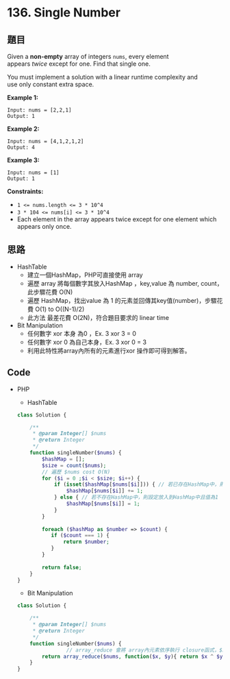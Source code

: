 # 136. Single Number

## 題目

Given a **non-empty** array of integers `nums`, every element appears *twice* except for one. Find that single one.

You must implement a solution with a linear runtime complexity and use only constant extra space.

**Example 1:**

```
Input: nums = [2,2,1]
Output: 1

```

**Example 2:**

```
Input: nums = [4,1,2,1,2]
Output: 4

```

**Example 3:**

```
Input: nums = [1]
Output: 1

```

**Constraints:**

- `1 <= nums.length <= 3 * 10^4`
- `3 * 104 <= nums[i] <= 3 * 10^4`
- Each element in the array appears twice except for one element which appears only once.

## 思路

- HashTable
    - 建立一個HashMap，PHP可直接使用 array
    - 遍歷 array 將每個數字其放入HashMap ，key,value 為 number, count，此步驟花費 O(N)
    - 遍歷 HashMap，找出value 為 1 的元素並回傳其key值(number)，步驟花費 O(1) to O((N-1)/2)
    - 此方法 最差花費 O(2N)，符合題目要求的 linear time
- Bit Manipulation
    - 任何數字 xor 本身  為0 ，Ex. 3 xor 3  = 0
    - 任何數字 xor 0 為自己本身，Ex. 3 xor 0 = 3
    - 利用此特性將array內所有的元素進行xor 操作即可得到解答。

## Code

- PHP
    - HashTable

    ```php
    class Solution {

        /**
         * @param Integer[] $nums
         * @return Integer
         */
        function singleNumber($nums) {
            $hashMap = [];
            $size = count($nums);
            // 遍歷 $nums cost O(N)
            for ($i = 0 ;$i < $size; $i++) {
                if (isset($hashMap[$nums[$i]])) { // 若已存在HashMap中，則 value++
                    $hashMap[$nums[$i]] += 1;
                } else { // 若不存在HashMap中，則設定放入到HashMap中且值為1
                    $hashMap[$nums[$i]] = 1;
                }
            }
            
            foreach ($hashMap as $number => $count) {
               if ($count === 1) {
                   return $number;
               } 
            }
            
            return false;
        }
    }
    ```

    - Bit Manipulation

    ```php
    class Solution {

        /**
         * @param Integer[] $nums
         * @return Integer
         */
        function singleNumber($nums) {
    				// array_reduce 會將 array內元素依序執行 closure函式，$x 表示上一個元素執行closure後的值，$y代表當前元素的值
            return array_reduce($nums, function($x, $y){ return $x ^ $y; });
        }
    }
    ```